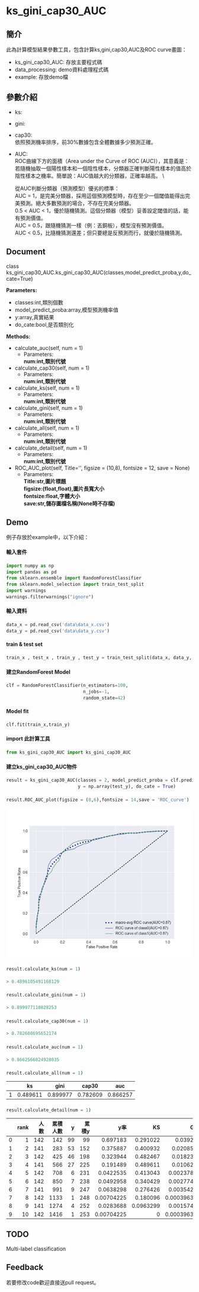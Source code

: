 # ks_gini_cap30_AUC

## 簡介
此為計算模型結果參數工具，包含計算ks,gini,cap30,AUC及ROC curve畫圖：

  
* ks_gini_cap30_AUC:
  存放主要程式碼
* data_processing:
  demo資料處理程式碼
* example:
  存放demo檔

## 參數介紹
* ks:
* gini:
* cap30: \
  依照預測機率排序，前30%數據包含全體數據多少預測正確。
* AUC: \
  ROC曲線下方的面積（Area under the Curve of ROC (AUC)），其意義是： \
  若隨機抽取一個陽性樣本和一個陰性樣本，分類器正確判斷陽性樣本的值高於陰性樣本之機率。簡單說：AUC值越大的分類器，正確率越高。 \

  從AUC判斷分類器（預測模型）優劣的標準： \
  AUC = 1，是完美分類器，採用這個預測模型時，存在至少一個閾值能得出完美預測。絕大多數預測的場合，不存在完美分類器。 \
  0.5 < AUC < 1，優於隨機猜測。這個分類器（模型）妥善設定閾值的話，能有預測價值。 \
  AUC = 0.5，跟隨機猜測一樣（例：丟銅板），模型沒有預測價值。 \
  AUC < 0.5，比隨機猜測還差；但只要總是反預測而行，就優於隨機猜測。
  
## Document
class ks_gini_cap30_AUC.ks_gini_cap30_AUC(classes,model_predict_proba,y,do_cate=True)

**Parameters:**
* classes:int,類別個數
* model_predict_proba:array,模型預測機率值
* y:array,真實結果
* do_cate:bool,是否類別化
  
**Methods:**
* calculate_auc(self, num = 1)
  * Parameters: \
  **num:int,類別代號**
* calculate_cap30(self, num = 1)
  * Parameters: \
  **num:int,類別代號**
* calculate_ks(self, num = 1)
  * Parameters: \
  **num:int,類別代號**
* calculate_gini(self, num = 1)
  * Parameters: \
  **num:int,類別代號**
* calculate_all(self, num = 1)
  * Parameters: \
  **num:int,類別代號**
* calculate_detail(self, num = 1)
  * Parameters: \
  **num:int,類別代號**
* ROC_AUC_plot(self, Title='', figsize = (10,8), fontsize = 12, save = None)
  * Parameters: \
  **Title:str,圖片標題** \
  **figsize:(float,float),圖片長寬大小** \
  **fontsize:float,字體大小** \
  **save:str,儲存圖檔名稱(None時不存檔)**

## Demo
例子存放於example中，以下介紹：

#### 輸入套件
```python
import numpy as np
import pandas as pd
from sklearn.ensemble import RandomForestClassifier
from sklearn.model_selection import train_test_split
import warnings
warnings.filterwarnings("ignore")
```

#### 輸入資料
```python
data_x = pd.read_csv('data\data_x.csv')
data_y = pd.read_csv('data\data_y.csv')
```

#### train & test set
```python
train_x , test_x , train_y , test_y = train_test_split(data_x, data_y, test_size=0.2, random_state=42)
```

#### 建立RandomForest Model
```python
clf = RandomForestClassifier(n_estimators=100,
                             n_jobs=-1,
                             random_state=42)
```

#### Model fit
```python
clf.fit(train_x,train_y)
```

#### import 此計算工具
```python
from ks_gini_cap30_AUC import ks_gini_cap30_AUC
```

#### 建立ks_gini_cap30_AUC物件
```python
result = ks_gini_cap30_AUC(classes = 2, model_predict_proba = clf.predict_proba(test_x), 
                           y = np.array(test_y), do_cate = True)
```

#### 
```python
result.ROC_AUC_plot(figsize = (8,6),fontsize = 14,save = 'ROC_curve')
```

![ROC_curve](fig/ROC_curve.png)

#### 
```python
result.calculate_ks(num = 1)

> 0.4896105491168129
```

#### 
```python
result.calculate_gini(num = 1)

> 0.899977110828253
```

#### 
```python
result.calculate_cap30(num = 1)

> 0.782608695652174
```

#### 
```python
result.calculate_auc(num = 1)

> 0.8662566824928035
```

#### 
```python
result.calculate_all(num = 1)
```

|  | ks | gini | cap30 | auc |
|--|----|------|-------|-----|
| 1 | 0.489611 | 0.899977 | 0.782609 | 0.866257 |


#### 
```python
result.calculate_detail(num = 1)
```
|    |   rank |   人數 |   累積人數 |   y |   累積y |        y率 |        KS |        Gini |
|---:|-------:|-------:|-----------:|----:|--------:|-----------:|----------:|------------:|
|  0 |      1 |    142 |        142 |  99 |      99 | 0.697183   | 0.291022  | 0.039241    |
|  1 |      2 |    141 |        283 |  53 |     152 | 0.375887   | 0.400932  | 0.0208599   |
|  2 |      3 |    142 |        425 |  46 |     198 | 0.323944   | 0.482467  | 0.0182332   |
|  3 |      4 |    141 |        566 |  27 |     225 | 0.191489   | 0.489611  | 0.0106267   |
|  4 |      5 |    142 |        708 |   6 |     231 | 0.0422535  | 0.413043  | 0.00237824  |
|  5 |      6 |    142 |        850 |   7 |     238 | 0.0492958  | 0.340429  | 0.00277461  |
|  6 |      7 |    141 |        991 |   9 |     247 | 0.0638298  | 0.276426  | 0.00354224  |
|  7 |      8 |    142 |       1133 |   1 |     248 | 0.00704225 | 0.180096  | 0.000396373 |
|  8 |      9 |    141 |       1274 |   4 |     252 | 0.0283688  | 0.0963299 | 0.00157433  |
|  9 |     10 |    142 |       1416 |   1 |     253 | 0.00704225 | 0         | 0.000396373 |

## TODO
Multi-label classification

## Feedback
若要修改code歡迎直接送pull request。